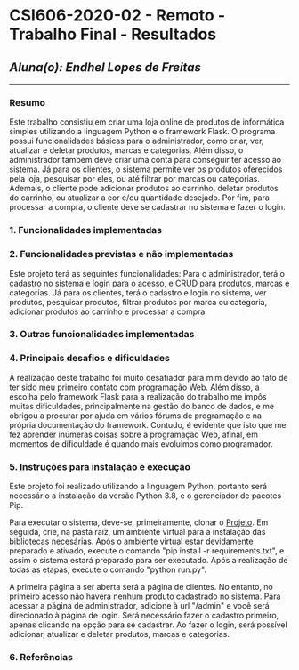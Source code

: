 # **CSI606-2020-02 - Remoto - Trabalho Final - Resultados**
## *Aluna(o): Endhel Lopes de Freitas*

--------------

### Resumo

Este trabalho consistiu em criar uma loja online de produtos de informática simples utilizando a linguagem Python e o framework Flask. O programa possui funcionalidades básicas para o administrador, como criar, ver, atualizar e deletar produtos, marcas e categorias. Além disso, o administrador também deve criar uma conta para conseguir ter acesso ao sistema. Já para os clientes, o sistema permite ver os produtos oferecidos pela loja, pesquisar por eles, ou até filtrar por marcas ou categorias. Ademais, o cliente pode adicionar produtos ao carrinho, deletar produtos do carrinho, ou atualizar a cor e/ou quantidade desejado. Por fim, para processar a compra, o cliente deve se cadastrar no sistema e fazer o login.

### 1. Funcionalidades implementadas

  
### 2. Funcionalidades previstas e não implementadas
Este projeto terá as seguintes funcionalidades: Para o administrador, terá o cadastro no sistema e login para o acesso, e CRUD para produtos, marcas e categorias. Já para os clientes, terá o cadastro e login no sistema, ver produtos, pesquisar produtos, filtrar produtos por marca ou categoria, adicionar produtos ao carrinho e processar a compra.

### 3. Outras funcionalidades implementadas

### 4. Principais desafios e dificuldades
A realização deste trabalho foi muito desafiador para mim devido ao fato de ter sido meu primeiro contato com programação Web. Além disso, a escolha pelo framework Flask para a realização do trabalho me impôs muitas dificuldades, principalmente na gestão do banco de dados, e me obrigou a procurar por ajuda em vários fórums de programação e na própria documentação do framework. Contudo, é evidente que isto que me fez aprender inúmeras coisas sobre a programação Web, afinal, em momentos de dificuldade é quando mais evoluimos como programador.

### 5. Instruções para instalação e execução

Este projeto foi realizado utilizando a linguagem Python, portanto será necessário a instalação da versão Python 3.8, e o gerenciador de pacotes Pip.

Para executar o sistema, deve-se, primeiramente, clonar o [Projeto](https://github.com/UFOP-CSI477/2020-02-remoto-atividades-endhel/tree/master/Projeto). Em seguida, crie, na pasta raiz, um ambiente virtual para a instalação das bibliotecas necesárias. Após o ambiente virtual estar devidamente preparado e ativado, execute o comando "pip install -r requirements.txt", e assim o sistema estará preparado para ser executado. Após a realização de todas as etapas, execute o comando "python run.py".

A primeira página a ser aberta será a página de clientes. No entanto, no primeiro acesso não haverá nenhum produto cadastrado no sistema. Para acessar a página de administrador, adicione à url "/admin" e você será direcionado à página de login. Será necessário fazer o cadastro primeiro, apenas clicando na opção para se cadastrar. Ao fazer o login, será possível adicionar, atualizar e deletar produtos, marcas e categorias. 

### 6. Referências

